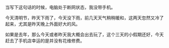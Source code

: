 当写下这句话的时候，电脑处于断网状态，我没带手机。

今天清明节，昨天下雨了，今天没下雨，前几天天气稍稍暖和，这两天忽然又冷了起来，尤其是昨天晚上外面好大的风。

如果是去年，那么今天或者昨天我大概会出去玩了，这个三天的小假期还好，今天赶去了手机店幸运的是并没有花维修费。
